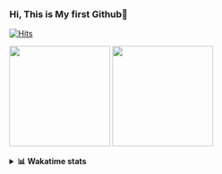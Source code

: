 ### Hi, This is My first Github👋
[![Hits](https://hits.seeyoufarm.com/api/count/incr/badge.svg?url=https%3A%2F%2Fgithub.com%2FJonghyun-Park1027&count_bg=%2379C83D&title_bg=%23555555&icon=&icon_color=%23E7E7E7&title=hits&edge_flat=false)](https://hits.seeyoufarm.com)
<br>

<!--[![Solved.ac Profile](http://mazassumnida.wtf/api/v2/generate_badge?boj=ppjjhh1027)](https://solved.ac/ppjjhh1027/)
-->
<p>
  <img height="180em" src="https://github-readme-stats-eight-rho-29.vercel.app/api?username=Jonghyun-Park1027&show_icons=true&include_all_commits=true&bg_color=30,e96443,904e95&title_color=fff&text_color=fff">
  <img height="180em" src="https://github-readme-stats-eight-rho-29.vercel.app/api/top-langs/?username=Jonghyun-Park1027&layout=compact&bg_color=30,e96443,904e95&title_color=fff&text_color=fff">


</p>
<details>
<summary><b>📊 Wakatime stats</b><br></summary>
<div>
<hr/>




<!--START_SECTION:waka-->
<--![Code Time](http://img.shields.io/badge/Code%20Time-230%20hrs%2015%20mins-blue)
-->
![Profile Views](http://img.shields.io/badge/Profile%20Views-6-blue)

**🐱 My GitHub Data** 

> 📦 83.7 kB Used in GitHub's Storage 
 > 
> 🏆 145 Contributions in the Year 2023
 > 
> 🚫 Not Opted to Hire
 > 
> 📜 14 Public Repositories 
 > 
> 🔑 5 Private Repositories 
 > 
**I'm an Early 🐤** 

```text
🌞 Morning                37 commits          █████░░░░░░░░░░░░░░░░░░░░   18.59 % 
🌆 Daytime                103 commits         █████████████░░░░░░░░░░░░   51.76 % 
🌃 Evening                54 commits          ███████░░░░░░░░░░░░░░░░░░   27.14 % 
🌙 Night                  5 commits           █░░░░░░░░░░░░░░░░░░░░░░░░   02.51 % 
```
📅 **I'm Most Productive on Sunday** 

```text
Monday                   18 commits          ██░░░░░░░░░░░░░░░░░░░░░░░   09.05 % 
Tuesday                  36 commits          █████░░░░░░░░░░░░░░░░░░░░   18.09 % 
Wednesday                14 commits          ██░░░░░░░░░░░░░░░░░░░░░░░   07.04 % 
Thursday                 13 commits          ██░░░░░░░░░░░░░░░░░░░░░░░   06.53 % 
Friday                   35 commits          ████░░░░░░░░░░░░░░░░░░░░░   17.59 % 
Saturday                 40 commits          █████░░░░░░░░░░░░░░░░░░░░   20.10 % 
Sunday                   43 commits          █████░░░░░░░░░░░░░░░░░░░░   21.61 % 
```


📊 **This Week I Spent My Time On** 

```text
🕑︎ Time Zone: Asia/Seoul

💬 Programming Languages: 
Jupyter                  6 hrs 21 mins       ███████████████████░░░░░░   75.79 % 
Python                   1 hr 57 mins        ██████░░░░░░░░░░░░░░░░░░░   23.43 % 
GitIgnore file           2 mins              ░░░░░░░░░░░░░░░░░░░░░░░░░   00.44 % 
Markdown                 1 min               ░░░░░░░░░░░░░░░░░░░░░░░░░   00.34 % 

🔥 Editors: 
PyCharm                  8 hrs 23 mins       █████████████████████████   100.00 % 

🐱‍💻 Projects: 
실기                       2 hrs 52 mins       █████████░░░░░░░░░░░░░░░░   34.36 % 
빅분기                      2 hrs 30 mins       ███████░░░░░░░░░░░░░░░░░░   29.96 % 
AICE                     2 hrs 8 mins        ██████░░░░░░░░░░░░░░░░░░░   25.46 % 
Time_series              41 mins             ██░░░░░░░░░░░░░░░░░░░░░░░   08.23 % 
Unknown Project          8 mins              ░░░░░░░░░░░░░░░░░░░░░░░░░   01.64 % 

💻 Operating System: 
Windows                  8 hrs 23 mins       █████████████████████████   100.00 % 
```

**I Mostly Code in Jupyter Notebook** 

```text
Jupyter Notebook         8 repos             ██████████████░░░░░░░░░░░   57.14 % 
HTML                     3 repos             █████░░░░░░░░░░░░░░░░░░░░   21.43 % 
Python                   2 repos             ████░░░░░░░░░░░░░░░░░░░░░   14.29 % 
R                        1 repo              ██░░░░░░░░░░░░░░░░░░░░░░░   07.14 % 
```




 Last Updated on 01/06/2023 18:34:38 UTC
<!--END_SECTION:waka-->
</details>




